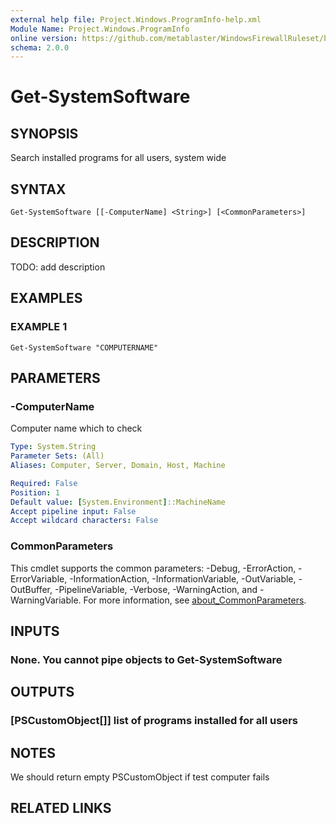 ```yaml
---
external help file: Project.Windows.ProgramInfo-help.xml
Module Name: Project.Windows.ProgramInfo
online version: https://github.com/metablaster/WindowsFirewallRuleset/blob/develop/Modules/Project.Windows.ProgramInfo/Help/en-US/Get-SystemSoftware.md
schema: 2.0.0
---
```


# Get-SystemSoftware

## SYNOPSIS
Search installed programs for all users, system wide

## SYNTAX

```
Get-SystemSoftware [[-ComputerName] <String>] [<CommonParameters>]
```

## DESCRIPTION
TODO: add description

## EXAMPLES

### EXAMPLE 1
```
Get-SystemSoftware "COMPUTERNAME"
```

## PARAMETERS

### -ComputerName
Computer name which to check

```yaml
Type: System.String
Parameter Sets: (All)
Aliases: Computer, Server, Domain, Host, Machine

Required: False
Position: 1
Default value: [System.Environment]::MachineName
Accept pipeline input: False
Accept wildcard characters: False
```

### CommonParameters
This cmdlet supports the common parameters: -Debug, -ErrorAction, -ErrorVariable, -InformationAction, -InformationVariable, -OutVariable, -OutBuffer, -PipelineVariable, -Verbose, -WarningAction, and -WarningVariable. For more information, see [about_CommonParameters](http://go.microsoft.com/fwlink/?LinkID=113216).

## INPUTS

### None. You cannot pipe objects to Get-SystemSoftware
## OUTPUTS

### [PSCustomObject[]] list of programs installed for all users
## NOTES
We should return empty PSCustomObject if test computer fails

## RELATED LINKS
